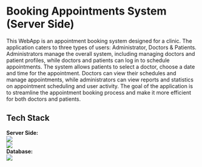 # Booking Appointments System (Server Side)

This WebApp is an appointment booking system designed for a clinic. The application caters to three types of users: Administrator, Doctors & Patients. Administrators manage the overall system, including managing doctors and patient profiles, while doctors and patients can log in to schedule appointments. The system allows patients to select a doctor, choose a date and time for the appointment. Doctors can view their schedules and manage appointments, while administrators can view reports and statistics on appointment scheduling and user activity. The goal of the application is to streamline the appointment booking process and make it more efficient for both doctors and patients.
## Tech Stack

**Server Side:** 
<br>
![](https://img.shields.io/badge/Node.js-43853D?style=for-the-badge&logo=node.js&logoColor=white)
<br>
![](https://img.shields.io/badge/Express.js-404D59?style=for-the-badge)
<br>
**Database:**
<br>
![](https://img.shields.io/badge/MongoDB-4EA94B?style=for-the-badge&logo=mongodb&logoColor=white)
